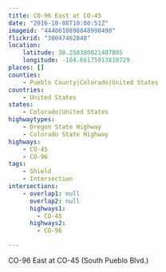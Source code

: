 ```yaml
---
title: CO-96 East at CO-45
date: "2016-10-08T10:00:51Z"
imageid: "4440610898848998490"
flickrid: "30047462840"
location:
    latitude: 38.258380821487805
    longitude: -104.66175913810729
places: []
counties:
    - Pueblo County|Colorado|United States
countries:
    - United States
states:
    - Colorado|United States
highwaytypes:
    - Oregon State Highway
    - Colorado State Highway
highways:
    - CO-45
    - CO-96
tags:
    - Shield
    - Intersection
intersections:
    - overlap1: null
      overlap2: null
      highways1:
        - CO-45
      highways2:
        - CO-96

---
```

CO-96 East at CO-45 (South Pueblo Blvd.)